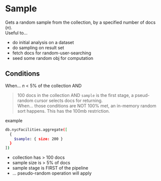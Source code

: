 # Sample
Gets a random sample from the collection, by a specified number of docs (_n_).  
Useful to...
- do initial analysis on a dataset
- do sampling on result set
- fetch docs for random-user-searching
- seed some random obj for computation

## Conditions
When...
_n_ < 5% of the collection
AND
> 100 docs in the collection
AND
`sample` is the first stage, a pseud-random cursor selects docs for returning.  
When...
those conditions are NOT 100% met, an in-memory random sort happens. This has the 100mb restriction.  

example
```bash
db.nycFacilities.aggregate([
  {
    $sample: { size: 200 }
  }
])
```
- collection has > 100 docs
- sample size is > 5% of docs
- sample stage is FIRST of the pipeline
- ... pseudo-random operation will apply
